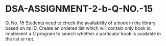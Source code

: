 # DSA-ASSIGNMENT-2-b-Q-NO.-15
Q. No. 15 Students need to check the availability of a book in the library based on its ID. Create an ordered list which will contain only book id. Implement a C program to search whether a particular book is available in the list or not.
